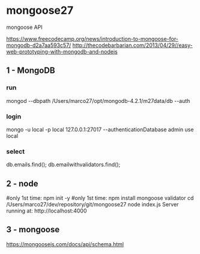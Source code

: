 # mongoose27
mongoose API

https://www.freecodecamp.org/news/introduction-to-mongoose-for-mongodb-d2a7aa593c57/
http://thecodebarbarian.com/2013/04/29//easy-web-prototyping-with-mongodb-and-nodejs

## 1 - MongoDB
### run
mongod --dbpath /Users/marco27/opt/mongodb-4.2.1/m27data/db  --auth
### login
mongo -u local -p local 127.0.0.1:27017 --authenticationDatabase admin
use local
### select
db.emails.find();
db.emailwithvalidators.find();
    
## 2 - node
#only 1st time: npm init -y
#only 1st time: npm install mongoose validator
cd /Users/marco27/dev/repository/git/mongoose27
node index.js
    Server running at: http://localhost:4000
    
## 3 - mongoose
https://mongoosejs.com/docs/api/schema.html